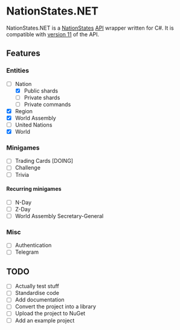 # NationStates.NET

NationStates.NET is a [NationStates](https://nationstates.net) [API](https://nationstates.net/pages/api) wrapper written for C#. It is compatible with [version 11](https://www.nationstates.net/cgi-bin/api.cgi?a=version) of the API. 

## Features

### Entities
- [ ] Nation
  - [X] Public shards
  - [ ] Private shards
  - [ ] Private commands
- [X] Region
- [X] World Assembly
- [ ] United Nations
- [X] World

### Minigames
- [ ] Trading Cards [DOING]
- [ ] Challenge
- [ ] Trivia

#### Recurring minigames
- [ ] N-Day
- [ ] Z-Day
- [ ] World Assembly Secretary-General

### Misc
- [ ] Authentication
- [ ] Telegram

## TODO
- [ ] Actually test stuff
- [ ] Standardise code
- [ ] Add documentation
- [ ] Convert the project into a library
- [ ] Upload the project to NuGet
- [ ] Add an example project
